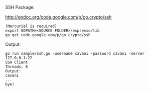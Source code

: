 SSH Package:

http://godoc.org/code.google.com/p/go.crypto/ssh

	(Mercurial is required)
	export GOPATH=<SOURCE FOLDER>/espresso/lib
	go get code.google.com/p/go.crypto/ssh

Output:

	go run sample/ssh.go -username cavani -password cavani -server 127.0.0.1:22
	SSH Client
	Threads: 8
	Output:
	cavani
	...
	bye!
